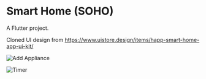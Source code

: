 # Smart Home (SOHO) 

A Flutter project.

Cloned UI design from https://www.uistore.design/items/happ-smart-home-app-ui-kit/

![Add Appliance](https://user-images.githubusercontent.com/56569925/114484053-07812c00-9bf9-11eb-8576-5e084cd9ea9f.png)

![Timer](https://user-images.githubusercontent.com/56569925/114484174-3a2b2480-9bf9-11eb-8e03-33c3776f4865.png)
